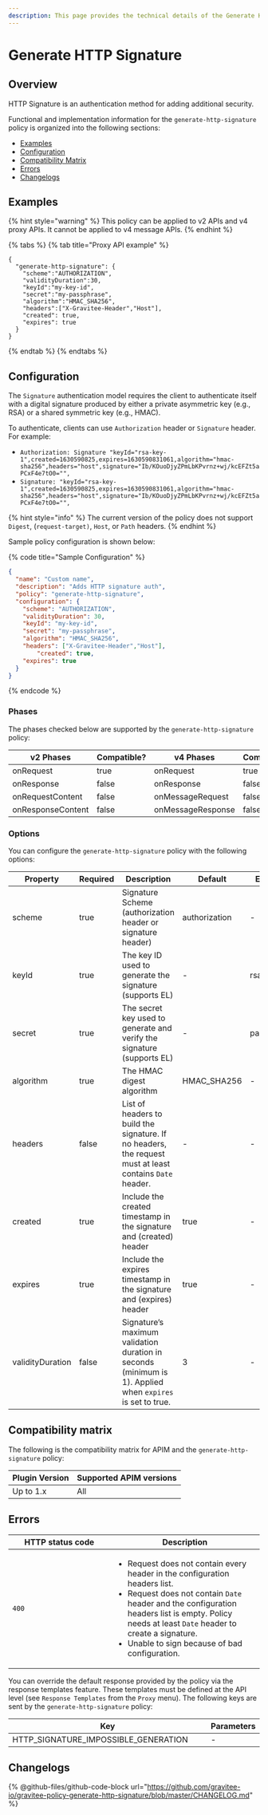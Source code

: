 ```yaml
---
description: This page provides the technical details of the Generate HTTP Signature policy
---
```


# Generate HTTP Signature

## Overview

HTTP Signature is an authentication method for adding additional security.

Functional and implementation information for the `generate-http-signature` policy is organized into the following sections:

* [Examples](generate-http-signature.md#examples)
* [Configuration](generate-http-signature.md#configuration)
* [Compatibility Matrix](generate-http-signature.md#compatibility-matrix)
* [Errors](generate-http-signature.md#errors)
* [Changelogs](generate-http-signature.md#changelogs)

## Examples

{% hint style="warning" %}
This policy can be applied to v2 APIs and v4 proxy APIs. It cannot be applied to v4 message APIs.
{% endhint %}

{% tabs %}
{% tab title="Proxy API example" %}
```
{
  "generate-http-signature": {
	"scheme":"AUTHORIZATION",
	"validityDuration":30,
	"keyId":"my-key-id",
	"secret":"my-passphrase",
	"algorithm":"HMAC_SHA256",
	"headers":["X-Gravitee-Header","Host"],
    "created": true,
    "expires": true
  }
}
```
{% endtab %}
{% endtabs %}

## Configuration

The `Signature` authentication model requires the client to authenticate itself with a digital signature produced by either a private asymmetric key (e.g., RSA) or a shared symmetric key (e.g., HMAC).

To authenticate, clients can use `Authorization` header or `Signature` header. For example:

* `Authorization: Signature "keyId="rsa-key-1",created=1630590825,expires=1630590831061,algorithm="hmac-sha256",headers="host",signature="Ib/KOuoDjyZPmLbKPvrnz+wj/kcEFZt5aPCxF4e7tO0="",`
* `Signature: "keyId="rsa-key-1",created=1630590825,expires=1630590831061,algorithm="hmac-sha256",headers="host",signature="Ib/KOuoDjyZPmLbKPvrnz+wj/kcEFZt5aPCxF4e7tO0="",`

{% hint style="info" %}
The current version of the policy does not support `Digest`, (`request-target)`, `Host`, or `Path` headers.
{% endhint %}

Sample policy configuration is shown below:

{% code title="Sample Configuration" %}
```json
{
  "name": "Custom name",
  "description": "Adds HTTP signature auth",
  "policy": "generate-http-signature",
  "configuration": {
	"scheme": "AUTHORIZATION",
	"validityDuration": 30,
	"keyId": "my-key-id",
	"secret": "my-passphrase",
	"algorithm": "HMAC_SHA256",
	"headers": ["X-Gravitee-Header","Host"],
    	"created": true,
   	"expires": true
  }
}
```
{% endcode %}

### Phases

The phases checked below are supported by the `generate-http-signature` policy:

<table data-full-width="false"><thead><tr><th width="209">v2 Phases</th><th width="139" data-type="checkbox">Compatible?</th><th width="188.41136671177264">v4 Phases</th><th data-type="checkbox">Compatible?</th></tr></thead><tbody><tr><td>onRequest</td><td>true</td><td>onRequest</td><td>true</td></tr><tr><td>onResponse</td><td>false</td><td>onResponse</td><td>false</td></tr><tr><td>onRequestContent</td><td>false</td><td>onMessageRequest</td><td>false</td></tr><tr><td>onResponseContent</td><td>false</td><td>onMessageResponse</td><td>false</td></tr></tbody></table>

### Options

You can configure the `generate-http-signature` policy with the following options:

<table data-full-width="false"><thead><tr><th width="175">Property</th><th width="103" data-type="checkbox">Required</th><th width="232">Description</th><th width="156">Default</th><th>Example</th></tr></thead><tbody><tr><td>scheme</td><td>true</td><td>Signature Scheme (authorization header or signature header)</td><td>authorization</td><td>-</td></tr><tr><td>keyId</td><td>true</td><td>The key ID used to generate the signature (supports EL)</td><td>-</td><td>rsa-key-1</td></tr><tr><td>secret</td><td>true</td><td>The secret key used to generate and verify the signature (supports EL)</td><td>-</td><td>passphrase</td></tr><tr><td>algorithm</td><td>true</td><td>The HMAC digest algorithm</td><td>HMAC_SHA256</td><td>-</td></tr><tr><td>headers</td><td>false</td><td>List of headers to build the signature. If no headers, the request must at least contains <code>Date</code> header.</td><td>-</td><td>-</td></tr><tr><td>created</td><td>true</td><td>Include the created timestamp in the signature and (created) header</td><td>true</td><td>-</td></tr><tr><td>expires</td><td>true</td><td>Include the expires timestamp in the signature and (expires) header</td><td>true</td><td>-</td></tr><tr><td>validityDuration</td><td>false</td><td>Signature’s maximum validation duration in seconds (minimum is 1). Applied when <code>expires</code> is set to true.</td><td>3</td><td>-</td></tr></tbody></table>

## Compatibility matrix

The following is the compatibility matrix for APIM and the `generate-http-signature` policy:

<table data-full-width="false"><thead><tr><th>Plugin Version</th><th>Supported APIM versions</th></tr></thead><tbody><tr><td>Up to 1.x</td><td>All</td></tr></tbody></table>

## Errors

<table data-full-width="false"><thead><tr><th width="188">HTTP status code</th><th>Description</th></tr></thead><tbody><tr><td><code>400</code></td><td><ul><li>Request does not contain every header in the configuration headers list.</li><li>Request does not contain <code>Date</code> header and the configuration headers list is empty. Policy needs at least <code>Date</code> header to create a signature.</li><li>Unable to sign because of bad configuration.</li></ul></td></tr></tbody></table>

You can override the default response provided by the policy via the response templates feature. These templates must be defined at the API level (see `Response Templates` from the `Proxy` menu). The following keys are sent by the `generate-http-signature` policy:

<table data-full-width="false"><thead><tr><th width="401">Key</th><th>Parameters</th></tr></thead><tbody><tr><td>HTTP_SIGNATURE_IMPOSSIBLE_GENERATION</td><td>-</td></tr></tbody></table>

## Changelogs

{% @github-files/github-code-block url="https://github.com/gravitee-io/gravitee-policy-generate-http-signature/blob/master/CHANGELOG.md" %}
